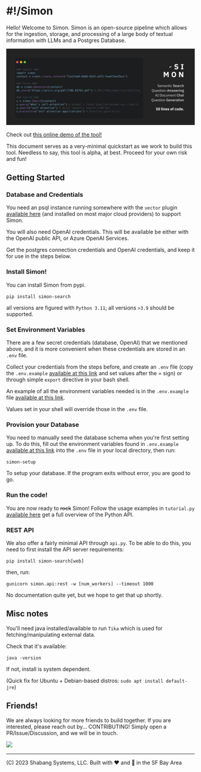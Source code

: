 # #!/Simon
Hello! Welcome to Simon. Simon is an open-source pipeline which allows for the ingestion, storage, and processing of a large body of textual information with LLMs and a Postgres Database.

<p align="center">
  <img src="https://raw.githubusercontent.com/Shabang-Systems/simon/main/static/promo.png" />
</p>

Check out [this online demo of the tool!](https://wikisearch.shabang.io/)

This document serves as a very-minimal quickstart as we work to build this tool. Needless to say, this tool is alpha, at best. Proceed for your own risk and fun!
  
## Getting Started

### Database and Credentials
You need an psql instance running somewhere with the `vector` plugin [available here](https://github.com/pgvector/pgvector) (and installed on most major cloud providers) to support Simon. 

You will also need OpenAI credentials. This will be available be either with the OpenAI public API, or Azure OpenAI Services.

Get the postgres connection credentials and OpenAI credentials, and keep it for use in the steps below. 

### Install Simon!
You can install Simon from pypi.

```
pip install simon-search
```

all versions are figured with `Python 3.11`; all versions `>3.9` should be supported.

### Set Environment Variables
There are a few secret credentials (database, OpenAI) that we mentioned above, and it is more convenient when these credentials are stored in an `.env` file.

Collect your credentials from the steps before, and create an `.env` file (copy the `.env.example` [available at this link](https://github.com/Shabang-Systems/simon/blob/main/.env.example) and set values after the = sign) or through simple `export` directive in your bash shell.

An example of all the environment variables needed is in the `.env.example` file [available at this link](https://github.com/Shabang-Systems/simon/blob/main/.env.example).

Values set in your shell will override those in the `.env` file.

### Provision your Database

You need to manually seed the database schema when you're first setting up. To do this, fill out the environment variables found in `.env.example` [available at this link](https://github.com/Shabang-Systems/simon/blob/main/.env.example) into the `.env` file in your local directory, then run:

```
simon-setup
```

To setup your database. If the program exits without error, you are good to go.

### Run the code!

You are now ready to ~~rock~~ Simon! Follow the usage examples in `tutorial.py` [available here](https://github.com/Shabang-Systems/simon/blob/main/tutorial.py) get a full overview of the Python API.

### REST API 

We also offer a fairly minimal API through `api.py`. To be able to do this, you need to first install the API server requirements:

```
pip install simon-search[web]
```

then, run:

```
gunicorn simon.api:rest -w [num_workers] --timeout 1000
```

No documentation quite yet, but we hope to get that up shortly.

## Misc notes

You'll need java installed/available to run `Tika` which is used for fetching/manipulating external data.

Check that it's available:

```
java -version
```

If not, install is system dependent.

(Quick fix for Ubuntu + Debian-based distros: `sudo apt install default-jre`)

## Friends!
We are always looking for more friends to build together. If you are interested, please reach out by... CONTRIBUTING! Simply open a PR/Issue/Discussion, and we will be in touch.

<img src="https://mktdplp102wuda.azureedge.net/org-f4f78f7fa763412990f7f7ed79822b61/ba042d2e-95c0-ec11-983e-000d3a33908e/B2tXV68nr_6lraxPmSTeJsZ0O366bCH3mVOxHcDfKcY%21" width="20%" />

---

(C) 2023 Shabang Systems, LLC. Built with ❤️ and 🥗 in the SF Bay Area

